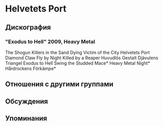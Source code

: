 # Helvetets Port



## Дискография

### "Exodus to Hell" 2009, Heavy Metal

The Shogun
Killers in the Sand
Dying Victim of the City
Helvetets Port
Diamond Claw
Fly by Night
Killed by a Reaper
Huvudl&#246;s Gestalt
Dj&#228;vulens Triangel
Exodus to Hell
Swing the Studded Mace*
Heavy Metal Night*
H&#229;rdrockens F&#246;rk&#228;mpe*


## Отношения с другими группами


## Обсуждения


## Упоминания

